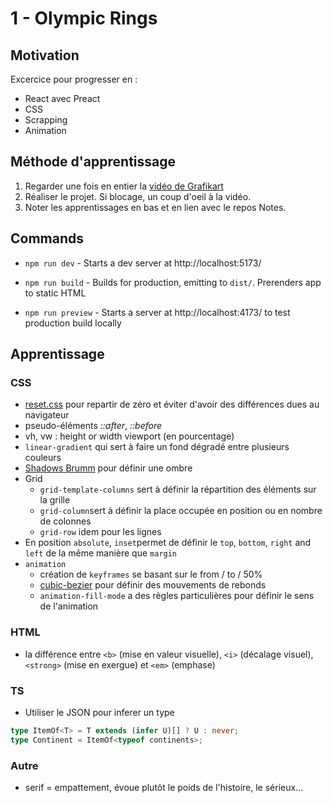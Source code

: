 # 1 - Olympic Rings

## Motivation

Excercice pour progresser en :

- React avec Preact
- CSS
- Scrapping
- Animation

## Méthode d'apprentissage

1. Regarder une fois en entier la [vidéo de Grafikart](https://www.youtube.com/watch?v=zw_Z0CuYOV8)
2. Réaliser le projet. Si blocage, un coup d'oeil à la vidéo.
3. Noter les apprentissages en bas et en lien avec le repos Notes.

## Commands

- `npm run dev` - Starts a dev server at http://localhost:5173/

- `npm run build` - Builds for production, emitting to `dist/`. Prerenders app to static HTML

- `npm run preview` - Starts a server at http://localhost:4173/ to test production build locally

## Apprentissage

### CSS

- [reset.css](https://github.com/elad2412/the-new-css-reset) pour repartir de zéro et éviter d'avoir des différences dues au navigateur
- pseudo-éléments _::after_, _::before_
- vh, vw : height or width viewport (en pourcentage)
- `linear-gradient` qui sert à faire un fond dégradé entre plusieurs couleurs
- [Shadows Brumm](https://shadows.brumm.af) pour définir une ombre
- Grid
  - `grid-template-columns` sert à définir la répartition des éléments sur la grille
  - `grid-column`sert à définir la place occupée en position ou en nombre de colonnes
  - `grid-row` idem pour les lignes
- En position `absolute`, `inset`permet de définir le `top`, `bottom`, `right` and `left` de la même manière que `margin`
- `animation`
  - création de `keyframes` se basant sur le from / to / 50%
  - [cubic-bezier](https://cubic-bezier.com) pour définir des mouvements de rebonds
  - `animation-fill-mode` a des règles particulières pour définir le sens de l'animation

### HTML

- la différence entre `<b>` (mise en valeur visuelle), `<i>` (décalage visuel), `<strong>` (mise en exergue) et `<em>` (emphase)

### TS

- Utiliser le JSON pour inferer un type

```ts
type ItemOf<T> = T extends (infer U)[] ? U : never;
type Continent = ItemOf<typeof continents>;
```

### Autre

- serif = empattement, évoue plutôt le poids de l'histoire, le sérieux...
